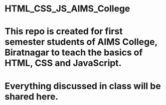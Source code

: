 # HTML_CSS_JS_AIMS_College
# This repo is created for first semester students of AIMS College, Biratnagar to teach the basics of HTML, CSS and JavaScript.
# Everything discussed in class will be shared here.

